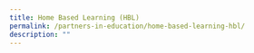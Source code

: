 ```yaml
---
title: Home Based Learning (HBL)
permalink: /partners-in-education/home-based-learning-hbl/
description: ""
---
```

